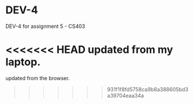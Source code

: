 # DEV-4
DEV-4 for assignment 5 - CS403

<<<<<<< HEAD
updated from my laptop.
=======
updated from the browser.
>>>>>>> 931f1f8fd5758ca9b8a388605bd3a39704eaa34a
